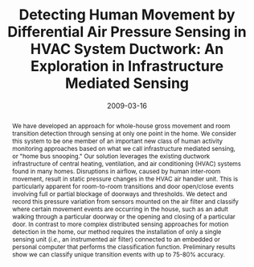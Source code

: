 ---
abstract: |-
  We have developed an approach for whole-house gross movement and room transition detection through sensing at only one point in the home. We consider this system to be one member of an important new class of human activity monitoring approaches based on what we call infrastructure mediated sensing, or "home bus snooping." Our solution leverages the existing ductwork infrastructure of central heating, ventilation, and air conditioning (HVAC) systems found in many homes. Disruptions in airflow, caused by human inter-room movement, result in static pressure changes in the HVAC air handler unit. This is particularly apparent for room-to-room transitions and door open/close events involving full or partial blockage of doorways and thresholds. We detect and record this pressure variation from sensors mounted on the air filter and classify where certain movement events are occurring in the house, such as an adult walking through a particular doorway or the opening and closing of a particular door. In contrast to more complex distributed sensing approaches for motion detection in the home, our method requires the installation of only a single sensing unit (<em>i.e.</em>, an instrumented air filter) connected to an embedded or personal computer that performs the classification function. Preliminary results show we can classify unique transition events with up to 75-80% accuracy.
authors:
- patel
- Matthew S. Reynolds
- Gregory D. Abowd
award: 'Ubicomp 10 year impact award'
bibtex: |-
  @inproceedings{Patel:2009:DHM:1532200.1532202,
   author = {Patel, Shwetak N. and Reynolds, Matthew S. and Abowd, Gregory D.},
   title = {Detecting Human Movement by Differential Air Pressure Sensing in HVAC System Ductwork: An Exploration in Infrastructure Mediated Sensing},
   booktitle = {Proceedings of the 6th International Conference on Pervasive Computing},
   series = {Pervasive '08},
   year = {2008},
   isbn = {978-3-540-79575-9},
   location = {Sydney, Australia},
   pages = {1--18},
   numpages = {18},
   url = {http://dx.doi.org/10.1007/978-3-540-79576-6_1},
   doi = {10.1007/978-3-540-79576-6_1},
   acmid = {1532202},
   publisher = {Springer-Verlag},
   address = {Berlin, Heidelberg},
  }
caption: ''
citation: |-
  Shwetak N. Patel, Matthew S. Reynolds, and Gregory D. Abowd. 2009. Detecting Human Movement by Differential Air Pressure Sensing in HVAC System Ductwork: An Exploration in Infrastructure Mediated Sensing.  In Proceedings of the 6th International Conference on Pervasive Computing (Pervasive '08), Jadwiga Indulska, Donald J. Patterson, Tom Rodden, and Max Ott (Eds.). Springer-Verlag, Berlin, Heidelberg,  1-18. DOI=10.1007/978-3-540-79576-6_1 http://dx.doi.org/10.1007/978-3-540-79576-6_1
conference: Pervasive
date: '2009-03-16'
image: ''
pdf: ''
thumbnail: ''
title: 'Detecting Human Movement by Differential Air Pressure Sensing in HVAC System
  Ductwork: An Exploration in Infrastructure Mediated Sensing'
video: ''
video_embed: ''
redirect_from: /projects/HVAC/
---